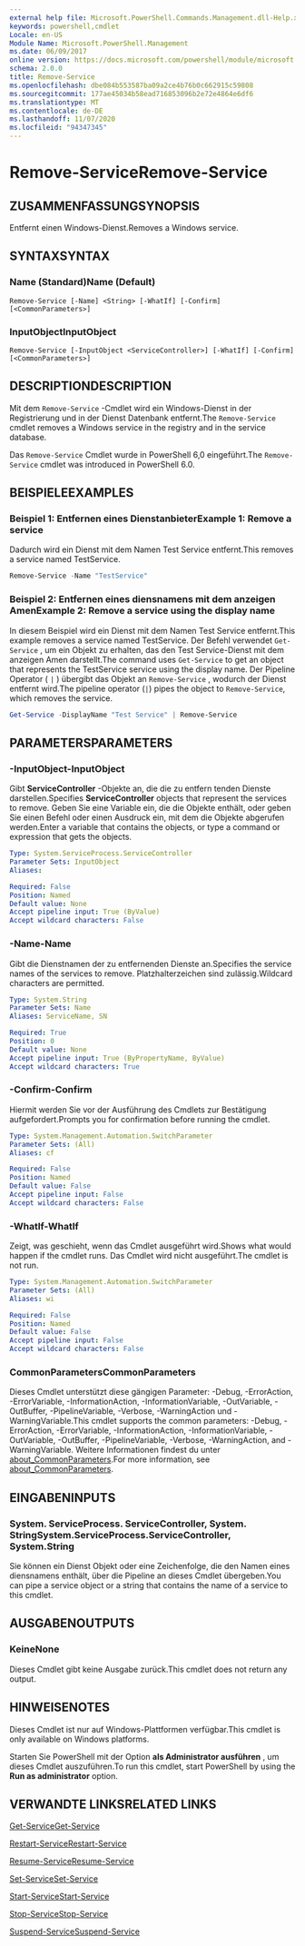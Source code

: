 ```yaml
---
external help file: Microsoft.PowerShell.Commands.Management.dll-Help.xml
keywords: powershell,cmdlet
Locale: en-US
Module Name: Microsoft.PowerShell.Management
ms.date: 06/09/2017
online version: https://docs.microsoft.com/powershell/module/microsoft.powershell.management/remove-service?view=powershell-7.1&WT.mc_id=ps-gethelp
schema: 2.0.0
title: Remove-Service
ms.openlocfilehash: dbe084b553587ba09a2ce4b76b0c662915c59808
ms.sourcegitcommit: 177ae45034b58ead716853096b2e72e4864e6df6
ms.translationtype: MT
ms.contentlocale: de-DE
ms.lasthandoff: 11/07/2020
ms.locfileid: "94347345"
---
```

# <span data-ttu-id="ec135-103">Remove-Service</span><span class="sxs-lookup"><span data-stu-id="ec135-103">Remove-Service</span></span>

## <span data-ttu-id="ec135-104">ZUSAMMENFASSUNG</span><span class="sxs-lookup"><span data-stu-id="ec135-104">SYNOPSIS</span></span>
<span data-ttu-id="ec135-105">Entfernt einen Windows-Dienst.</span><span class="sxs-lookup"><span data-stu-id="ec135-105">Removes a Windows service.</span></span>

## <span data-ttu-id="ec135-106">SYNTAX</span><span class="sxs-lookup"><span data-stu-id="ec135-106">SYNTAX</span></span>

### <span data-ttu-id="ec135-107">Name (Standard)</span><span class="sxs-lookup"><span data-stu-id="ec135-107">Name (Default)</span></span>

```
Remove-Service [-Name] <String> [-WhatIf] [-Confirm] [<CommonParameters>]
```

### <span data-ttu-id="ec135-108">InputObject</span><span class="sxs-lookup"><span data-stu-id="ec135-108">InputObject</span></span>

```
Remove-Service [-InputObject <ServiceController>] [-WhatIf] [-Confirm] [<CommonParameters>]
```

## <span data-ttu-id="ec135-109">DESCRIPTION</span><span class="sxs-lookup"><span data-stu-id="ec135-109">DESCRIPTION</span></span>

<span data-ttu-id="ec135-110">Mit dem `Remove-Service` -Cmdlet wird ein Windows-Dienst in der Registrierung und in der Dienst Datenbank entfernt.</span><span class="sxs-lookup"><span data-stu-id="ec135-110">The `Remove-Service` cmdlet removes a Windows service in the registry and in the service database.</span></span>

<span data-ttu-id="ec135-111">Das `Remove-Service` Cmdlet wurde in PowerShell 6,0 eingeführt.</span><span class="sxs-lookup"><span data-stu-id="ec135-111">The `Remove-Service` cmdlet was introduced in PowerShell 6.0.</span></span>

## <span data-ttu-id="ec135-112">BEISPIELE</span><span class="sxs-lookup"><span data-stu-id="ec135-112">EXAMPLES</span></span>

### <span data-ttu-id="ec135-113">Beispiel 1: Entfernen eines Dienstanbieter</span><span class="sxs-lookup"><span data-stu-id="ec135-113">Example 1: Remove a service</span></span>

<span data-ttu-id="ec135-114">Dadurch wird ein Dienst mit dem Namen Test Service entfernt.</span><span class="sxs-lookup"><span data-stu-id="ec135-114">This removes a service named TestService.</span></span>

```powershell
Remove-Service -Name "TestService"
```

### <span data-ttu-id="ec135-115">Beispiel 2: Entfernen eines diensnamens mit dem anzeigen Amen</span><span class="sxs-lookup"><span data-stu-id="ec135-115">Example 2: Remove a service using the display name</span></span>

<span data-ttu-id="ec135-116">In diesem Beispiel wird ein Dienst mit dem Namen Test Service entfernt.</span><span class="sxs-lookup"><span data-stu-id="ec135-116">This example removes a service named TestService.</span></span> <span data-ttu-id="ec135-117">Der Befehl verwendet `Get-Service` , um ein Objekt zu erhalten, das den Test Service-Dienst mit dem anzeigen Amen darstellt.</span><span class="sxs-lookup"><span data-stu-id="ec135-117">The command uses `Get-Service` to get an object that represents the TestService service using the display name.</span></span> <span data-ttu-id="ec135-118">Der Pipeline Operator ( `|` ) übergibt das Objekt an `Remove-Service` , wodurch der Dienst entfernt wird.</span><span class="sxs-lookup"><span data-stu-id="ec135-118">The pipeline operator (`|`) pipes the object to `Remove-Service`, which removes the service.</span></span>

```powershell
Get-Service -DisplayName "Test Service" | Remove-Service
```

## <span data-ttu-id="ec135-119">PARAMETERS</span><span class="sxs-lookup"><span data-stu-id="ec135-119">PARAMETERS</span></span>

### <span data-ttu-id="ec135-120">-InputObject</span><span class="sxs-lookup"><span data-stu-id="ec135-120">-InputObject</span></span>

<span data-ttu-id="ec135-121">Gibt **ServiceController** -Objekte an, die die zu entfern tenden Dienste darstellen.</span><span class="sxs-lookup"><span data-stu-id="ec135-121">Specifies **ServiceController** objects that represent the services to remove.</span></span> <span data-ttu-id="ec135-122">Geben Sie eine Variable ein, die die Objekte enthält, oder geben Sie einen Befehl oder einen Ausdruck ein, mit dem die Objekte abgerufen werden.</span><span class="sxs-lookup"><span data-stu-id="ec135-122">Enter a variable that contains the objects, or type a command or expression that gets the objects.</span></span>

```yaml
Type: System.ServiceProcess.ServiceController
Parameter Sets: InputObject
Aliases:

Required: False
Position: Named
Default value: None
Accept pipeline input: True (ByValue)
Accept wildcard characters: False
```

### <span data-ttu-id="ec135-123">-Name</span><span class="sxs-lookup"><span data-stu-id="ec135-123">-Name</span></span>

<span data-ttu-id="ec135-124">Gibt die Dienstnamen der zu entfernenden Dienste an.</span><span class="sxs-lookup"><span data-stu-id="ec135-124">Specifies the service names of the services to remove.</span></span> <span data-ttu-id="ec135-125">Platzhalterzeichen sind zulässig.</span><span class="sxs-lookup"><span data-stu-id="ec135-125">Wildcard characters are permitted.</span></span>

```yaml
Type: System.String
Parameter Sets: Name
Aliases: ServiceName, SN

Required: True
Position: 0
Default value: None
Accept pipeline input: True (ByPropertyName, ByValue)
Accept wildcard characters: True
```

### <span data-ttu-id="ec135-126">-Confirm</span><span class="sxs-lookup"><span data-stu-id="ec135-126">-Confirm</span></span>

<span data-ttu-id="ec135-127">Hiermit werden Sie vor der Ausführung des Cmdlets zur Bestätigung aufgefordert.</span><span class="sxs-lookup"><span data-stu-id="ec135-127">Prompts you for confirmation before running the cmdlet.</span></span>

```yaml
Type: System.Management.Automation.SwitchParameter
Parameter Sets: (All)
Aliases: cf

Required: False
Position: Named
Default value: False
Accept pipeline input: False
Accept wildcard characters: False
```

### <span data-ttu-id="ec135-128">-WhatIf</span><span class="sxs-lookup"><span data-stu-id="ec135-128">-WhatIf</span></span>

<span data-ttu-id="ec135-129">Zeigt, was geschieht, wenn das Cmdlet ausgeführt wird.</span><span class="sxs-lookup"><span data-stu-id="ec135-129">Shows what would happen if the cmdlet runs.</span></span> <span data-ttu-id="ec135-130">Das Cmdlet wird nicht ausgeführt.</span><span class="sxs-lookup"><span data-stu-id="ec135-130">The cmdlet is not run.</span></span>

```yaml
Type: System.Management.Automation.SwitchParameter
Parameter Sets: (All)
Aliases: wi

Required: False
Position: Named
Default value: False
Accept pipeline input: False
Accept wildcard characters: False
```

### <span data-ttu-id="ec135-131">CommonParameters</span><span class="sxs-lookup"><span data-stu-id="ec135-131">CommonParameters</span></span>

<span data-ttu-id="ec135-132">Dieses Cmdlet unterstützt diese gängigen Parameter: -Debug, -ErrorAction, -ErrorVariable, -InformationAction, -InformationVariable, -OutVariable, -OutBuffer, -PipelineVariable, -Verbose, -WarningAction und -WarningVariable.</span><span class="sxs-lookup"><span data-stu-id="ec135-132">This cmdlet supports the common parameters: -Debug, -ErrorAction, -ErrorVariable, -InformationAction, -InformationVariable, -OutVariable, -OutBuffer, -PipelineVariable, -Verbose, -WarningAction, and -WarningVariable.</span></span> <span data-ttu-id="ec135-133">Weitere Informationen findest du unter [about_CommonParameters](https://go.microsoft.com/fwlink/?LinkID=113216).</span><span class="sxs-lookup"><span data-stu-id="ec135-133">For more information, see [about_CommonParameters](https://go.microsoft.com/fwlink/?LinkID=113216).</span></span>

## <span data-ttu-id="ec135-134">EINGABEN</span><span class="sxs-lookup"><span data-stu-id="ec135-134">INPUTS</span></span>

### <span data-ttu-id="ec135-135">System. ServiceProcess. ServiceController, System. String</span><span class="sxs-lookup"><span data-stu-id="ec135-135">System.ServiceProcess.ServiceController, System.String</span></span>

<span data-ttu-id="ec135-136">Sie können ein Dienst Objekt oder eine Zeichenfolge, die den Namen eines diensnamens enthält, über die Pipeline an dieses Cmdlet übergeben.</span><span class="sxs-lookup"><span data-stu-id="ec135-136">You can pipe a service object or a string that contains the name of a service to this cmdlet.</span></span>

## <span data-ttu-id="ec135-137">AUSGABEN</span><span class="sxs-lookup"><span data-stu-id="ec135-137">OUTPUTS</span></span>

### <span data-ttu-id="ec135-138">Keine</span><span class="sxs-lookup"><span data-stu-id="ec135-138">None</span></span>

<span data-ttu-id="ec135-139">Dieses Cmdlet gibt keine Ausgabe zurück.</span><span class="sxs-lookup"><span data-stu-id="ec135-139">This cmdlet does not return any output.</span></span>

## <span data-ttu-id="ec135-140">HINWEISE</span><span class="sxs-lookup"><span data-stu-id="ec135-140">NOTES</span></span>

<span data-ttu-id="ec135-141">Dieses Cmdlet ist nur auf Windows-Plattformen verfügbar.</span><span class="sxs-lookup"><span data-stu-id="ec135-141">This cmdlet is only available on Windows platforms.</span></span>

<span data-ttu-id="ec135-142">Starten Sie PowerShell mit der Option **als Administrator ausführen** , um dieses Cmdlet auszuführen.</span><span class="sxs-lookup"><span data-stu-id="ec135-142">To run this cmdlet, start PowerShell by using the **Run as administrator** option.</span></span>

## <span data-ttu-id="ec135-143">VERWANDTE LINKS</span><span class="sxs-lookup"><span data-stu-id="ec135-143">RELATED LINKS</span></span>

[<span data-ttu-id="ec135-144">Get-Service</span><span class="sxs-lookup"><span data-stu-id="ec135-144">Get-Service</span></span>](Get-Service.md)

[<span data-ttu-id="ec135-145">Restart-Service</span><span class="sxs-lookup"><span data-stu-id="ec135-145">Restart-Service</span></span>](Restart-Service.md)

[<span data-ttu-id="ec135-146">Resume-Service</span><span class="sxs-lookup"><span data-stu-id="ec135-146">Resume-Service</span></span>](Resume-Service.md)

[<span data-ttu-id="ec135-147">Set-Service</span><span class="sxs-lookup"><span data-stu-id="ec135-147">Set-Service</span></span>](Set-Service.md)

[<span data-ttu-id="ec135-148">Start-Service</span><span class="sxs-lookup"><span data-stu-id="ec135-148">Start-Service</span></span>](Start-Service.md)

[<span data-ttu-id="ec135-149">Stop-Service</span><span class="sxs-lookup"><span data-stu-id="ec135-149">Stop-Service</span></span>](Stop-Service.md)

[<span data-ttu-id="ec135-150">Suspend-Service</span><span class="sxs-lookup"><span data-stu-id="ec135-150">Suspend-Service</span></span>](Suspend-Service.md)
